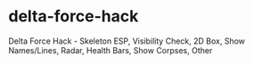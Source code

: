 # delta-force-hack
Delta Force Hack - Skeleton ESP, Visibility Check, 2D Box, Show Names/Lines, Radar, Health Bars, Show Corpses, Other

